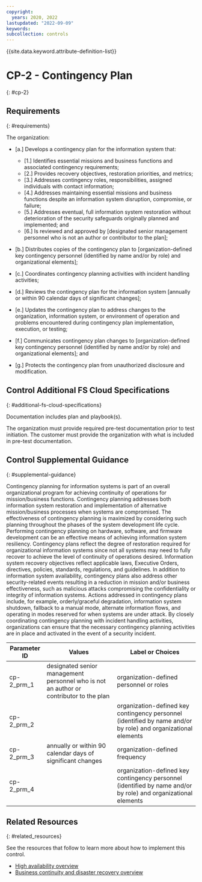 ```yaml
---
copyright:
  years: 2020, 2022
lastupdated: "2022-09-09"
keywords: 
subcollection: controls
---
```


{{site.data.keyword.attribute-definition-list}}

# CP-2 - Contingency Plan
{: #cp-2}

## Requirements
{: #requirements}

The organization:

- \[a.\] Develops a contingency plan for the information system that:

  - \[1.\] Identifies essential missions and business functions and associated contingency requirements;
  - \[2.\] Provides recovery objectives, restoration priorities, and metrics;
  - \[3.\] Addresses contingency roles, responsibilities, assigned individuals with contact information;
  - \[4.\] Addresses maintaining essential missions and business functions despite an information system disruption, compromise, or failure;
  - \[5.\] Addresses eventual, full information system restoration without deterioration of the security safeguards originally planned and implemented; and
  - \[6.\] Is reviewed and approved by [designated senior management personnel who is not an author or contributor to the plan];

- \[b.\] Distributes copies of the contingency plan to [organization-defined key contingency personnel (identified by name and/or by role) and organizational elements];

- \[c.\] Coordinates contingency planning activities with incident handling activities;

- \[d.\] Reviews the contingency plan for the information system [annually or within 90 calendar days of significant changes];

- \[e.\] Updates the contingency plan to address changes to the organization, information system, or environment of operation and problems encountered during contingency plan implementation, execution, or testing;

- \[f.\] Communicates contingency plan changes to [organization-defined key contingency personnel (identified by name and/or by role) and organizational elements]; and

- \[g.\] Protects the contingency plan from unauthorized disclosure and modification.

## Control Additional FS Cloud Specifications
{: #additional-fs-cloud-specifications}

Documentation includes plan and playbook(s).

The organization must provide required pre-test documentation prior to test initiation. The customer must provide the organization with what is included in pre-test documentation.

## Control Supplemental Guidance
{: #supplemental-guidance}

Contingency planning for information systems is part of an overall organizational program for achieving continuity of operations for mission/business functions. Contingency planning addresses both information system restoration and implementation of alternative mission/business processes when systems are compromised. The effectiveness of contingency planning is maximized by considering such planning throughout the phases of the system development life cycle. Performing contingency planning on hardware, software, and firmware development can be an effective means of achieving information system resiliency. Contingency plans reflect the degree of restoration required for organizational information systems since not all systems may need to fully recover to achieve the level of continuity of operations desired. Information system recovery objectives reflect applicable laws, Executive Orders, directives, policies, standards, regulations, and guidelines. In addition to information system availability, contingency plans also address other security-related events resulting in a reduction in mission and/or business effectiveness, such as malicious attacks compromising the confidentiality or integrity of information systems. Actions addressed in contingency plans include, for example, orderly/graceful degradation, information system shutdown, fallback to a manual mode, alternate information flows, and operating in modes reserved for when systems are under attack. By closely coordinating contingency planning with incident handling activities, organizations can ensure that the necessary contingency planning activities are in place and activated in the event of a security incident.

| Parameter ID | Values | Label or Choices |
|---|---|---|
| cp-2_prm_1 | designated senior management personnel who is not an author or contributor to the plan | organization-defined personnel or roles |
| cp-2_prm_2 |  | organization-defined key contingency personnel (identified by name and/or by role) and organizational elements |
| cp-2_prm_3 | annually or within 90 calendar days of significant changes | organization-defined frequency |
| cp-2_prm_4 |  | organization-defined key contingency personnel (identified by name and/or by role) and organizational elements |


## Related Resources
{: #related_resources}

See the resources that follow to learn more about how to implement this control.

- [High availability overview](/docs/framework-financial-services?topic=framework-financial-services-shared-high-availability)
- [Business continuity and disaster recovery overview](/docs/framework-financial-services?topic=framework-financial-services-shared-bcdr)

